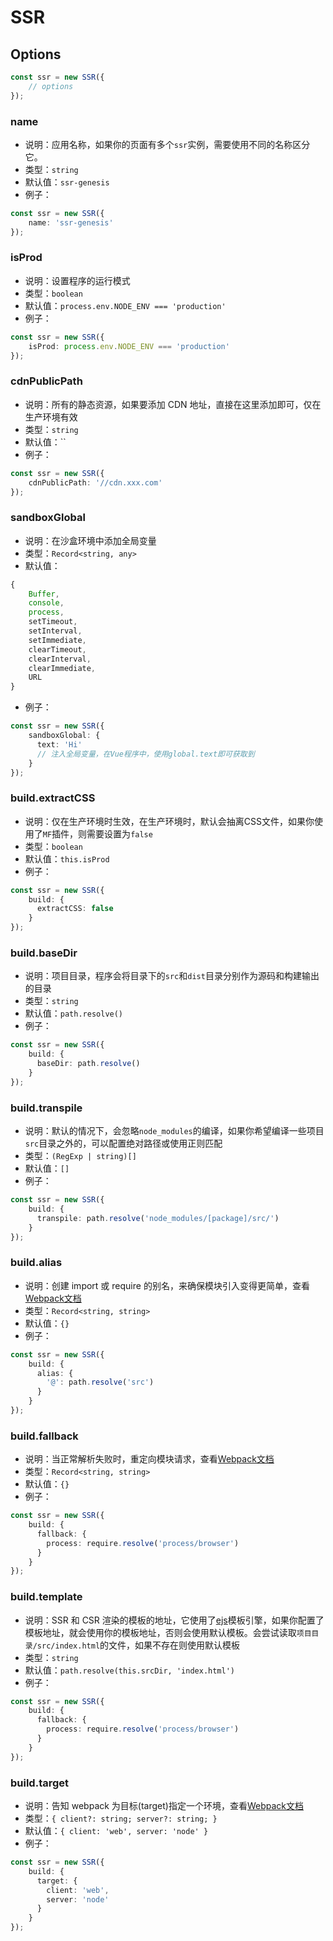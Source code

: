 # SSR
## Options
```ts
const ssr = new SSR({
    // options
});
```
### name
  - 说明：应用名称，如果你的页面有多个`ssr`实例，需要使用不同的名称区分它。
  - 类型：`string`
  - 默认值：`ssr-genesis`
  - 例子：
```ts
const ssr = new SSR({
    name: 'ssr-genesis'
});
```

### isProd
  - 说明：设置程序的运行模式
  - 类型：`boolean`
  - 默认值：`process.env.NODE_ENV === 'production'`
  - 例子：
```ts
const ssr = new SSR({
    isProd: process.env.NODE_ENV === 'production'
});
```

### cdnPublicPath
  - 说明：所有的静态资源，如果要添加 CDN 地址，直接在这里添加即可，仅在生产环境有效
  - 类型：`string`
  - 默认值：``
  - 例子：
```ts
const ssr = new SSR({
    cdnPublicPath: '//cdn.xxx.com'
});
```

### sandboxGlobal
  - 说明：在沙盒环境中添加全局变量
  - 类型：`Record<string, any>`
  - 默认值：
```ts
{
    Buffer,
    console,
    process,
    setTimeout,
    setInterval,
    setImmediate,
    clearTimeout,
    clearInterval,
    clearImmediate,
    URL
}
``` 
  - 例子：
```ts
const ssr = new SSR({
    sandboxGlobal: {
      text: 'Hi'
      // 注入全局变量，在Vue程序中，使用global.text即可获取到
    }
});

```

### build.extractCSS
  - 说明：仅在生产环境时生效，在生产环境时，默认会抽离CSS文件，如果你使用了`MF`插件，则需要设置为`false`
  - 类型：`boolean`
  - 默认值：`this.isProd`
  - 例子：
```ts
const ssr = new SSR({
    build: {
      extractCSS: false
    }
});
```

### build.baseDir
  - 说明：项目目录，程序会将目录下的`src`和`dist`目录分别作为源码和构建输出的目录
  - 类型：`string`
  - 默认值：`path.resolve()`
  - 例子：
```ts
const ssr = new SSR({
    build: {
      baseDir: path.resolve()
    }
});
```
### build.transpile
  - 说明：默认的情况下，会忽略`node_modules`的编译，如果你希望编译一些项目`src`目录之外的，可以配置绝对路径或使用正则匹配
  - 类型：`(RegExp | string)[]`
  - 默认值：`[]`
  - 例子：
```ts
const ssr = new SSR({
    build: {
      transpile: path.resolve('node_modules/[package]/src/')
    }
});
```
### build.alias
  - 说明：创建 import 或 require 的别名，来确保模块引入变得更简单，查看[Webpack文档](https://webpack.docschina.org/configuration/resolve/#resolvealias)
  - 类型：`Record<string, string>`
  - 默认值：`{}`
  - 例子：
```ts
const ssr = new SSR({
    build: {
      alias: {
        '@': path.resolve('src')
      }
    }
});
```

### build.fallback
  - 说明：当正常解析失败时，重定向模块请求，查看[Webpack文档](https://webpack.docschina.org/configuration/resolve/#resolvefallback)
  - 类型：`Record<string, string>`
  - 默认值：`{}`
  - 例子：
```ts
const ssr = new SSR({
    build: {
      fallback: {
        process: require.resolve('process/browser')
      }
    }
});
```

### build.template
  - 说明：SSR 和 CSR 渲染的模板的地址，它使用了[ejs](https://github.com/mde/ejs)模板引擎，如果你配置了模板地址，就会使用你的模板地址，否则会使用默认模板。会尝试读取`项目目录/src/index.html`的文件，如果不存在则使用默认模板
  - 类型：`string`
  - 默认值：`path.resolve(this.srcDir, 'index.html')`
  - 例子：
```ts
const ssr = new SSR({
    build: {
      fallback: {
        process: require.resolve('process/browser')
      }
    }
});
```

### build.target
  - 说明：告知 webpack 为目标(target)指定一个环境，查看[Webpack文档](https://webpack.docschina.org/configuration/target/#string)
  - 类型：`{ client?: string; server?: string; }`
  - 默认值：`{ client: 'web', server: 'node' }`
  - 例子：
```ts
const ssr = new SSR({
    build: {
      target: {
        client: 'web',
        server: 'node'
      }
    }
});
```
